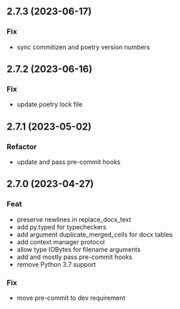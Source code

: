 ## 2.7.3 (2023-06-17)

### Fix

- sync commitizen and poetry version numbers

## 2.7.2 (2023-06-16)

### Fix

- update poetry lock file

## 2.7.1 (2023-05-02)

### Refactor

- update and pass pre-commit hooks

## 2.7.0 (2023-04-27)

### Feat

- preserve newlines in replace_docx_text
- add py.typed for typecheckers
- add argument duplicate_merged_cells for docx tables
- add context manager protocol
- allow type IOBytes for filename arguments
- add and mostly pass pre-commit hooks
- remove Python 3.7 support

### Fix

- move pre-commit to dev requirement
